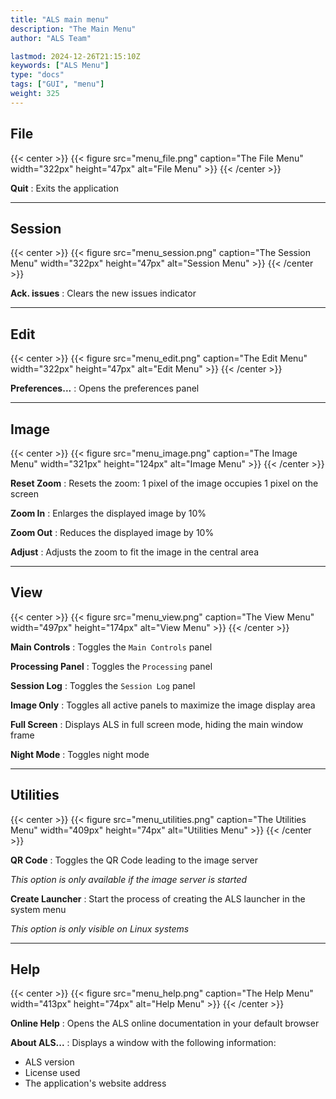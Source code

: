 ```yaml
---
title: "ALS main menu"
description: "The Main Menu"
author: "ALS Team"

lastmod: 2024-12-26T21:15:10Z
keywords: ["ALS Menu"]
type: "docs"
tags: ["GUI", "menu"]
weight: 325
---
```


## File

{{< center >}}
{{< figure src="menu_file.png" 
    caption="The File Menu" 
    width="322px" 
    height="47px" 
    alt="File Menu" >}}
{{< /center >}}

**Quit**
: Exits the application

---

## Session

{{< center >}}
{{< figure src="menu_session.png" 
    caption="The Session Menu" 
    width="322px" 
    height="47px" 
    alt="Session Menu" >}}
{{< /center >}}

**Ack. issues**
: Clears the new issues indicator

---

## Edit

{{< center >}}
{{< figure src="menu_edit.png" 
    caption="The Edit Menu" 
    width="322px" 
    height="47px" 
    alt="Edit Menu" >}}
{{< /center >}}

**Preferences...**
: Opens the preferences panel

---

## Image

{{< center >}}
{{< figure src="menu_image.png" 
    caption="The Image Menu" 
    width="321px" 
    height="124px" 
    alt="Image Menu" >}}
{{< /center >}}

**Reset Zoom**
: Resets the zoom: 1 pixel of the image occupies 1 pixel on the screen

**Zoom In**
: Enlarges the displayed image by 10%

**Zoom Out**
: Reduces the displayed image by 10%

**Adjust**
: Adjusts the zoom to fit the image in the central area

---

## View

{{< center >}}
{{< figure src="menu_view.png" 
    caption="The View Menu" 
    width="497px" 
    height="174px" 
    alt="View Menu" >}}
{{< /center >}}

**Main Controls**
: Toggles the `Main Controls` panel

**Processing Panel**
: Toggles the `Processing` panel

**Session Log**
: Toggles the `Session Log` panel

**Image Only**
: Toggles all active panels to maximize the image display area

**Full Screen**
: Displays ALS in full screen mode, hiding the main window frame

**Night Mode**
: Toggles night mode

---

## Utilities

{{< center >}}
{{< figure src="menu_utilities.png" 
    caption="The Utilities Menu" 
    width="409px" 
    height="74px" 
    alt="Utilities Menu" >}}
{{< /center >}}

**QR Code**
: Toggles the QR Code leading to the image server

  _This option is only available if the image server is started_

**Create Launcher**
: Start the process of creating the ALS launcher in the system menu

  _This option is only visible on Linux systems_

---

## Help

{{< center >}}
{{< figure src="menu_help.png" 
    caption="The Help Menu" 
    width="413px" 
    height="74px" 
    alt="Help Menu" >}}
{{< /center >}}

**Online Help**
: Opens the ALS online documentation in your default browser

**About ALS...**
: Displays a window with the following information:
  
  - ALS version
  - License used
  - The application's website address
